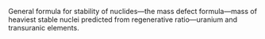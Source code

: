 General formula for stability of nuclides—the mass defect formula—mass of heaviest stable nuclei predicted from regenerative ratio—uranium and transuranic elements.